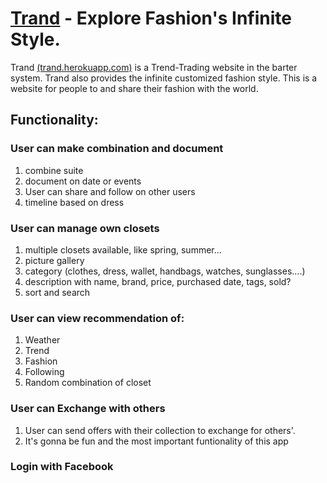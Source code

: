 # [Trand](http://trand.herokuapp.com) - Explore Fashion's Infinite Style.

Trand [(trand.herokuapp.com)](http://trand.herokuapp.com) is a Trend-Trading website in the barter system. Trand also provides the infinite customized fashion style. This is a website for people to and share their fashion with the world.  

## Functionality:
### User can make combination and document  
1. combine suite  
2. document on date or events  
3. User can share and follow on other users  
4. timeline based on dress  

### User can manage own closets 
1. multiple closets available, like spring, summer...  
2. picture gallery  
3. category (clothes, dress, wallet, handbags, watches, sunglasses….)  
4. description with name, brand, price, purchased date, tags, sold?  
5. sort and search  

### User can view recommendation of:
1. Weather  
2. Trend  
3. Fashion  
4. Following  
5. Random combination of closet  

### User can Exchange with others
1. User can send offers with their collection to exchange for others'.
2. It's gonna be fun and the most important funtionality of this app

### Login with Facebook  
